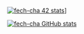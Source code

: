 [![fech-cha 42 stats](https://1337-readme.vercel.app/api/profile?cursus=42cursus&dark=true&forty_two_network_logo=hide&login=fech-cha)](https://profile.intra.42.fr/users/fech-cha)]

[![fech-cha GitHub stats](https://github-readme-stats.vercel.app/api?username=Farouk-Data&show_icons=true&theme=radical)](https://github.com/Farouk-Data)
